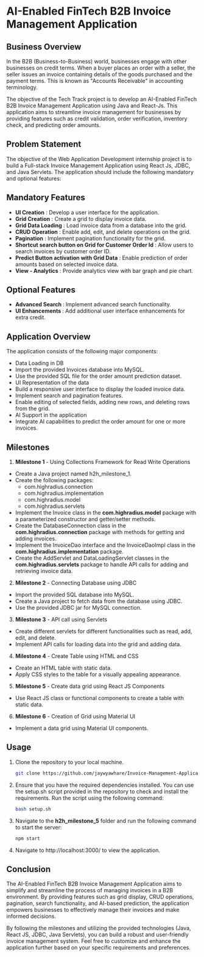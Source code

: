 # AI-Enabled FinTech B2B Invoice Management Application

## Business Overview

In the B2B (Business-to-Business) world, businesses engage with other businesses on credit terms. When a buyer places an order with a seller, the seller issues an invoice containing details of the goods purchased and the payment terms. This is known as "Accounts Receivable" in accounting terminology.

The objective of the Tech Track project is to develop an AI-Enabled FinTech B2B Invoice Management Application using Java and React-Js. This application aims to streamline invoice management for businesses by providing features such as credit validation, order verification, inventory check, and predicting order amounts.

## Problem Statement

The objective of the Web Application Development internship project is to build a Full-stack Invoice Management Application using React Js, JDBC, and Java Servlets. The application should include the following mandatory and optional features:

## Mandatory Features

- <b> UI Creation</b> : Develop a user interface for the application.
- <b> Grid Creation</b> : Create a grid to display invoice data.
- <b> Grid Data Loading</b> : Load invoice data from a database into the grid.
- <b> CRUD Operation</b> : Enable add, edit, and delete operations on the grid.
- <b> Pagination</b> : Implement pagination functionality for the grid.
- <b> Shortcut search button on Grid for Customer Order Id</b> : Allow users to search invoices by customer order ID.
- <b> Predict Button activation with Grid Data</b> : Enable prediction of order amounts based on selected invoice data.
- <b> View - Analytics</b> : Provide analytics view with bar graph and pie chart.

## Optional Features

- <b> Advanced Search </b>: Implement advanced search functionality.
- <b> UI Enhancements </b>: Add additional user interface enhancements for extra credit.

## Application Overview

The application consists of the following major components:

- Data Loading in DB
- Import the provided Invoices database into MySQL.
- Use the provided SQL file for the order amount prediction dataset.
- UI Representation of the data
- Build a responsive user interface to display the loaded invoice data.
- Implement search and pagination features.
- Enable editing of selected fields, adding new rows, and deleting rows from the grid.
- AI Support in the application
- Integrate AI capabilities to predict the order amount for one or more invoices.

## Milestones

1. <b> Milestone 1 </b> - Using Collections Framework for Read Write Operations

- Create a Java project named h2h_milestone_1.
- Create the following packages:
  - com.highradius.connection
  - com.highradius.implementation
  - com.highradius.model
  - com.highradius.servlets
- Implement the Invoice class in the <b>com.highradius.model</b> package with a parameterized constructor and getter/setter methods.
- Create the DatabaseConnection class in the <b>com.highradius.connection</b> package with methods for getting and adding invoices.
- Implement the InvoiceDao interface and the InvoiceDaoImpl class in the <b>com.highradius.implementation</b> package.
- Create the AddServlet and DataLoadingServlet classes in the <b>com.highradius.servlets</b> package to handle API calls for adding and retrieving invoice data.

2. <b>Milestone 2</b> - Connecting Database using JDBC

- Import the provided SQL database into MySQL.
- Create a Java project to fetch data from the database using JDBC.
- Use the provided JDBC jar for MySQL connection.

3. <b>Milestone 3</b> - API call using Servlets

- Create different servlets for different functionalities such as read, add, edit, and delete.
- Implement API calls for loading data into the grid and adding data.

4. <b>Milestone 4</b> - Create Table using HTML and CSS

- Create an HTML table with static data.
- Apply CSS styles to the table for a visually appealing appearance.

5. <b>Milestone 5</b> - Create data grid using React JS Components

- Use React JS class or functional components to create a table with static data.

6. <b>Milestone 6</b> - Creation of Grid using Material UI

- Implement a data grid using Material UI components.

## Usage

1. Clone the repository to your local machine.

   ```bash
   git clone https://github.com/jaywyawhare/Invoice-Management-Application.git
   ```

1. Ensure that you have the required dependencies installed. You can use the setup.sh script provided in the repository to check and install the requirements. Run the script using the following command:

   ```bash
   bash setup.sh
   ```

1. Navigate to the <b>h2h_milestone_5</b> folder and run the following command to start the server:

   ```bash
   npm start
   ```

1. Navigate to http://localhost:3000/ to view the application.

## Conclusion

The AI-Enabled FinTech B2B Invoice Management Application aims to simplify and streamline the process of managing invoices in a B2B environment. By providing features such as grid display, CRUD operations, pagination, search functionality, and AI-based prediction, the application empowers businesses to effectively manage their invoices and make informed decisions.

By following the milestones and utilizing the provided technologies (Java, React JS, JDBC, Java Servlets), you can build a robust and user-friendly invoice management system. Feel free to customize and enhance the application further based on your specific requirements and preferences.
